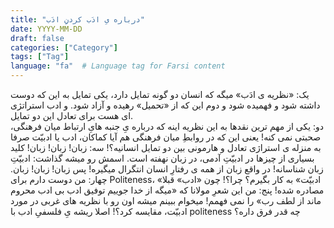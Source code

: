 ```yaml
---
title: "درباره یِ ادَب کردنِ ادَب"
date: YYYY-MM-DD
draft: false
categories: ["Category"]
tags: ["Tag"]
language: "fa"  # Language tag for Farsi content
---
```


 
 یک: «نظریه ی ادَب» میگه که انسان دو گونه تمایل دارد، یکی تمایل به این که دوست داشته شود و فهمیده شود و دوم این که از «تحمیل» رهیده و آزاد شود. و ادب استراتژی ای هست برای تعادل این دو تمایل.  
دو: یکی از مهم ترین نقدها به این نظریه اینه که درباره یِ جنبه هایِ ارتباط میان فرهنگی، صحبتی نمی کنه! یعنی این که در روابطِ میان فرهنگی هم آیا کماکان، ادب یا ادبیّت صرفا به منزله ی استراژی تعادل و هارمونی بین دو تمایل انسانیه؟!
سه: زبان! زبان! زبان! کلید بسیاری از چیزها در ادبیّتِ آدمی، در زبان نهفته است. اسمش رو میشه گذاشت: ادبیّتِ زبان شناسانه! در واقع زبان از همه ی رفتارِ انسان انتگرال میگیره! پس زبان! زبان! زبان.
چهار: من دوست دارم برای Politeness، «ادبیّت» به کار بگیرم؟ چرا؟! چون «ادب» قبلا مصادره شده!
پنج: من این شعرِ مولانا که «میگه از خدا جوییم توفیق ادب
بی ادب محروم ماند از لطف رب» را  نمی فهمم! میخوام ببینم میشه اون رو با نظریه های غربی در مورد ادبیّت، مقایسه کرد؟! اصلا ریشه یِ فلسفیِ ادب با politeness چه قدر فرق داره؟